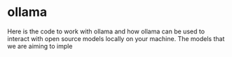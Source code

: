 # ollama
Here is the code to work with ollama and how ollama can be used to interact with open source models locally on your machine.
The models that we are aiming to imple